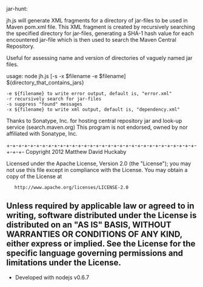 jar-hunt:

jh.js will generate <dependency> XML fragments for a directory of jar-files to be used in Maven pom.xml file.
This XML fragment is created by recursively searching the specified directory for jar-files,
generating a SHA-1 hash value for each encountered jar-file which is then used to search the Maven Central Repository.

Useful for assessing name and version of directories of vaguely named jar files.

usage:
	node jh.js [-s -x $filename -e $filename] ${directory_that_contains_jars}
	
	-e ${filename} to write error output, default is, "error.xml"
	-r recursively search for jar-files
	-s suppress "found" messages
	-x ${filename} to write xml output, default is, "dependency.xml"


Thanks to Sonatype, Inc. for hosting central repository jar and look-up service (search.maven.org)
This program is not endorsed, owned by nor affiliated with Sonatype, Inc.

+-+-+-+-+-+-+-+-+-+-+-+-+-+-+-+-+-+-+-+-+-+-+-+-+-+-+-+-+-+-+-+-+-+-+-
Copyright 2012 Matthew David Huckaby

   Licensed under the Apache License, Version 2.0 (the "License");
   you may not use this file except in compliance with the License.
   You may obtain a copy of the License at

       http://www.apache.org/licenses/LICENSE-2.0

   Unless required by applicable law or agreed to in writing, software
   distributed under the License is distributed on an "AS IS" BASIS,
   WITHOUT WARRANTIES OR CONDITIONS OF ANY KIND, either express or implied.
   See the License for the specific language governing permissions and
   limitations under the License.
---

- Developed with nodejs v0.6.7
